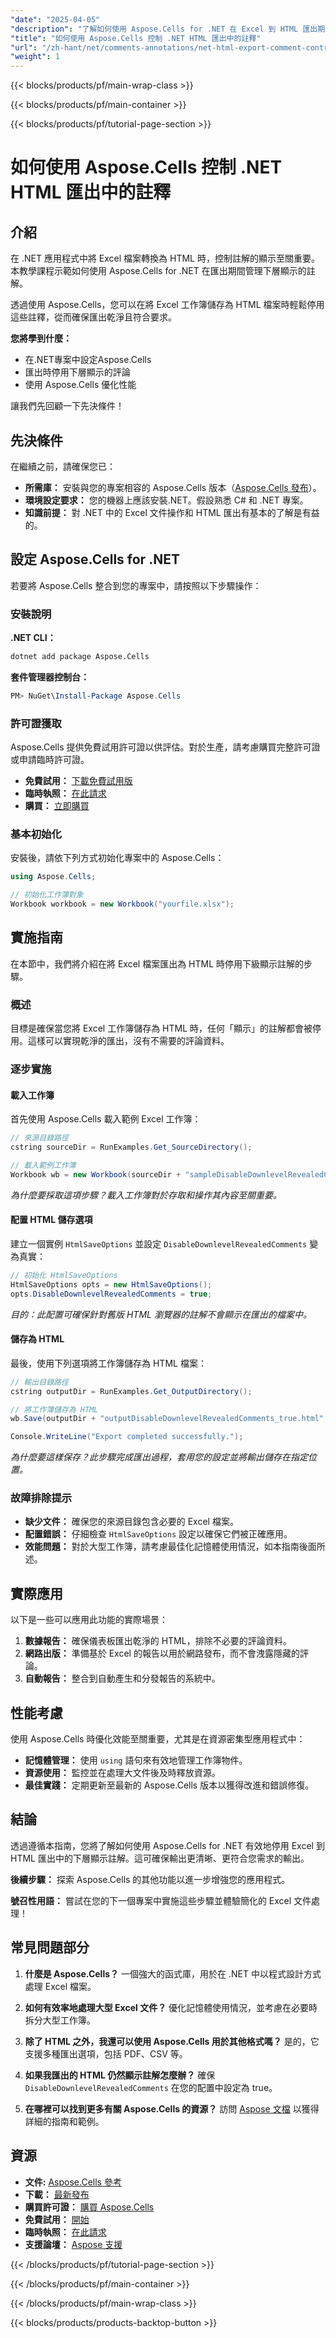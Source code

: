 ```yaml
---
"date": "2025-04-05"
"description": "了解如何使用 Aspose.Cells for .NET 在 Excel 到 HTML 匯出期間控制註解。本指南涵蓋設定、配置和最佳實務。"
"title": "如何使用 Aspose.Cells 控制 .NET HTML 匯出中的註釋"
"url": "/zh-hant/net/comments-annotations/net-html-export-comment-control-aspose-cells/"
"weight": 1
---
```


{{< blocks/products/pf/main-wrap-class >}}

{{< blocks/products/pf/main-container >}}

{{< blocks/products/pf/tutorial-page-section >}}


# 如何使用 Aspose.Cells 控制 .NET HTML 匯出中的註釋

## 介紹

在 .NET 應用程式中將 Excel 檔案轉換為 HTML 時，控制註解的顯示至關重要。本教學課程示範如何使用 Aspose.Cells for .NET 在匯出期間管理下層顯示的註解。

透過使用 Aspose.Cells，您可以在將 Excel 工作簿儲存為 HTML 檔案時輕鬆停用這些註釋，從而確保匯出乾淨且符合要求。

**您將學到什麼：**
- 在.NET專案中設定Aspose.Cells
- 匯出時停用下層顯示的評論
- 使用 Aspose.Cells 優化性能

讓我們先回顧一下先決條件！

## 先決條件

在繼續之前，請確保您已：

- **所需庫：** 安裝與您的專案相容的 Aspose.Cells 版本（[Aspose.Cells 發布](https://releases.aspose.com/cells/net/)）。
- **環境設定要求：** 您的機器上應該安裝.NET。假設熟悉 C# 和 .NET 專案。
- **知識前提：** 對 .NET 中的 Excel 文件操作和 HTML 匯出有基本的了解是有益的。

## 設定 Aspose.Cells for .NET

若要將 Aspose.Cells 整合到您的專案中，請按照以下步驟操作：

### 安裝說明

**.NET CLI：**
```bash
dotnet add package Aspose.Cells
```

**套件管理器控制台：**
```powershell
PM> NuGet\Install-Package Aspose.Cells
```

### 許可證獲取

Aspose.Cells 提供免費試用許可證以供評估。對於生產，請考慮購買完整許可證或申請臨時許可證。

- **免費試用：** [下載免費試用版](https://releases.aspose.com/cells/net/)
- **臨時執照：** [在此請求](https://purchase.aspose.com/temporary-license/)
- **購買：** [立即購買](https://purchase.aspose.com/buy)

### 基本初始化

安裝後，請依下列方式初始化專案中的 Aspose.Cells：

```csharp
using Aspose.Cells;

// 初始化工作簿對象
Workbook workbook = new Workbook("yourfile.xlsx");
```

## 實施指南

在本節中，我們將介紹在將 Excel 檔案匯出為 HTML 時停用下級顯示註解的步驟。

### 概述

目標是確保當您將 Excel 工作簿儲存為 HTML 時，任何「顯示」的註解都會被停用。這樣可以實現乾淨的匯出，沒有不需要的評論資料。

### 逐步實施

#### 載入工作簿

首先使用 Aspose.Cells 載入範例 Excel 工作簿：

```csharp
// 來源目錄路徑
cstring sourceDir = RunExamples.Get_SourceDirectory();

// 載入範例工作簿
Workbook wb = new Workbook(sourceDir + "sampleDisableDownlevelRevealedComments.xlsx");
```
*為什麼要採取這項步驟？載入工作簿對於存取和操作其內容至關重要。*

#### 配置 HTML 儲存選項

建立一個實例 `HtmlSaveOptions` 並設定 `DisableDownlevelRevealedComments` 變為真實：

```csharp
// 初始化 HtmlSaveOptions
HtmlSaveOptions opts = new HtmlSaveOptions();
opts.DisableDownlevelRevealedComments = true;
```
*目的：此配置可確保針對舊版 HTML 瀏覽器的註解不會顯示在匯出的檔案中。*

#### 儲存為 HTML

最後，使用下列選項將工作簿儲存為 HTML 檔案：

```csharp
// 輸出目錄路徑
cstring outputDir = RunExamples.Get_OutputDirectory();

// 將工作簿儲存為 HTML
wb.Save(outputDir + "outputDisableDownlevelRevealedComments_true.html", opts);

Console.WriteLine("Export completed successfully.");
```
*為什麼要這樣保存？此步驟完成匯出過程，套用您的設定並將輸出儲存在指定位置。*

### 故障排除提示

- **缺少文件：** 確保您的來源目錄包含必要的 Excel 檔案。
- **配置錯誤：** 仔細檢查 `HtmlSaveOptions` 設定以確保它們被正確應用。
- **效能問題：** 對於大型工作簿，請考慮最佳化記憶體使用情況，如本指南後面所述。

## 實際應用

以下是一些可以應用此功能的實際場景：
1. **數據報告：** 確保儀表板匯出乾淨的 HTML，排除不必要的評論資料。
2. **網路出版：** 準備基於 Excel 的報告以用於網路發布，而不會洩露隱藏的評論。
3. **自動報告：** 整合到自動產生和分發報告的系統中。

## 性能考慮

使用 Aspose.Cells 時優化效能至關重要，尤其是在資源密集型應用程式中：
- **記憶體管理：** 使用 `using` 語句來有效地管理工作簿物件。
- **資源使用：** 監控並在處理大文件後及時釋放資源。
- **最佳實踐：** 定期更新至最新的 Aspose.Cells 版本以獲得改進和錯誤修復。

## 結論

透過遵循本指南，您將了解如何使用 Aspose.Cells for .NET 有效地停用 Excel 到 HTML 匯出中的下層顯示註解。這可確保輸出更清晰、更符合您需求的輸出。

**後續步驟：**
探索 Aspose.Cells 的其他功能以進一步增強您的應用程式。

**號召性用語：** 嘗試在您的下一個專案中實施這些步驟並體驗簡化的 Excel 文件處理！

## 常見問題部分

1. **什麼是 Aspose.Cells？** 
   一個強大的函式庫，用於在 .NET 中以程式設計方式處理 Excel 檔案。

2. **如何有效率地處理大型 Excel 文件？** 
   優化記憶體使用情況，並考慮在必要時拆分大型工作簿。

3. **除了 HTML 之外，我還可以使用 Aspose.Cells 用於其他格式嗎？** 
   是的，它支援多種匯出選項，包括 PDF、CSV 等。

4. **如果我匯出的 HTML 仍然顯示註解怎麼辦？** 
   確保 `DisableDownlevelRevealedComments` 在您的配置中設定為 true。

5. **在哪裡可以找到更多有關 Aspose.Cells 的資源？** 
   訪問 [Aspose 文檔](https://reference.aspose.com/cells/net/) 以獲得詳細的指南和範例。

## 資源

- **文件:** [Aspose.Cells 參考](https://reference.aspose.com/cells/net/)
- **下載：** [最新發布](https://releases.aspose.com/cells/net/)
- **購買許可證：** [購買 Aspose.Cells](https://purchase.aspose.com/buy)
- **免費試用：** [開始](https://releases.aspose.com/cells/net/)
- **臨時執照：** [在此請求](https://purchase.aspose.com/temporary-license/)
- **支援論壇：** [Aspose 支援](https://forum.aspose.com/c/cells/9)

{{< /blocks/products/pf/tutorial-page-section >}}

{{< /blocks/products/pf/main-container >}}

{{< /blocks/products/pf/main-wrap-class >}}

{{< blocks/products/products-backtop-button >}}